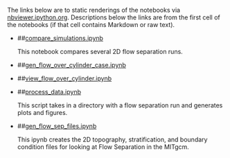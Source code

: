 The links below are to static renderings of the notebooks via
[nbviewer.ipython.org](http://nbviewer.ipython.org/).
Descriptions below the links are from the first cell of the notebooks
(if that cell contains Markdown or raw text).

* ##[compare_simulations.ipynb](http://nbviewer.ipython.org/urls/bitbucket.org/canyonsubc/flow_separation/raw/tip/notebooks_2D_runs/compare_simulations.ipynb)  
    
    This notebook compares several 2D flow separation runs.  

* ##[gen_flow_over_cylinder_case.ipynb](http://nbviewer.ipython.org/urls/bitbucket.org/canyonsubc/flow_separation/raw/tip/notebooks_2D_runs/gen_flow_over_cylinder_case.ipynb)  
    
* ##[view_flow_over_cylinder.ipynb](http://nbviewer.ipython.org/urls/bitbucket.org/canyonsubc/flow_separation/raw/tip/notebooks_2D_runs/view_flow_over_cylinder.ipynb)  
    
* ##[process_data.ipynb](http://nbviewer.ipython.org/urls/bitbucket.org/canyonsubc/flow_separation/raw/tip/notebooks_2D_runs/process_data.ipynb)  
    
    This script takes in a directory with a flow separation run and generates plots and figures.  

* ##[gen_flow_sep_files.ipynb](http://nbviewer.ipython.org/urls/bitbucket.org/canyonsubc/flow_separation/raw/tip/notebooks_2D_runs/gen_flow_sep_files.ipynb)  
    
    This ipynb creates the 2D topography, stratification, and boundary condition files for looking at Flow Separation in the MITgcm.  

